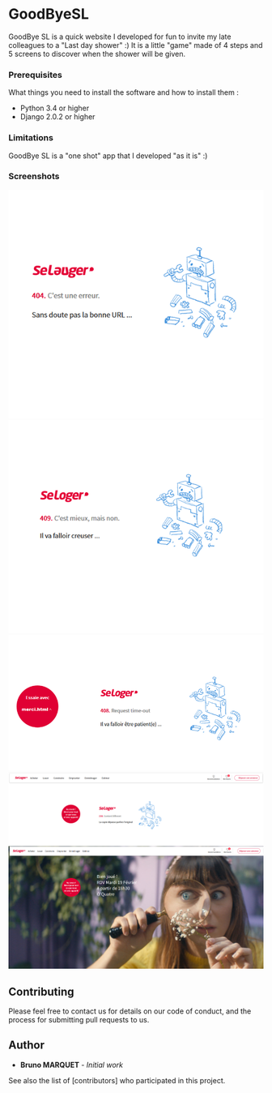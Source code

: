 # GoodByeSL

GoodBye SL is a quick website I developed for fun to invite my late colleagues to a "Last day shower" :)
It is a little "game" made of 4 steps and 5 screens to discover when the shower will be given.

### Prerequisites

What things you need to install the software and how to install them :

* Python 3.4 or higher
* Django 2.0.2 or higher

### Limitations

GoodBye SL is a "one shot" app that I developed "as it is" :)

### Screenshots

![alt text](https://github.com/bryanmckeith/GoodByeSL/blob/master/step1-screenshot.png)
![alt text](https://github.com/bryanmckeith/GoodByeSL/blob/master/step2-screenshot.png)
![alt text](https://github.com/bryanmckeith/GoodByeSL/blob/master/step3-screenshot.png)
![alt text](https://github.com/bryanmckeith/GoodByeSL/blob/master/step4-screenshot.png)
![alt text](https://github.com/bryanmckeith/GoodByeSL/blob/master/step5-screenshot.png)

## Contributing

Please feel free to contact us for details on our code of conduct, and the process for submitting pull requests to us.

## Author

* **Bruno MARQUET** - *Initial work*

See also the list of [contributors] who participated in this project.
